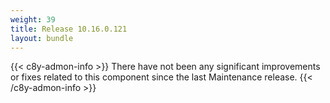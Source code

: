```yaml
---
weight: 39
title: Release 10.16.0.121
layout: bundle
---
```


<!--10.16.0.118-10.16.0.121-->

{{< c8y-admon-info >}}
There have not been any significant improvements or fixes related to this component since the last Maintenance release.
{{< /c8y-admon-info >}}

